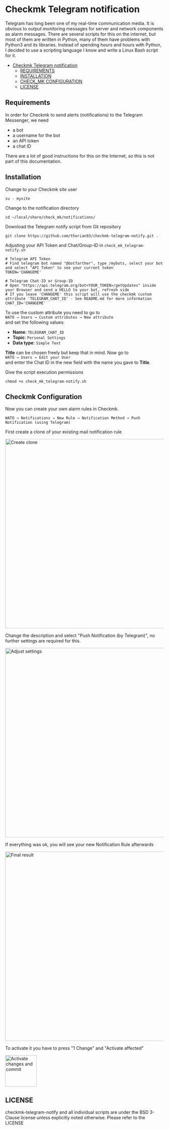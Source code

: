 # Checkmk Telegram notification

Telegram has long been one of my real-time communication media. It is obvious to output monitoring messages for server and network components as alarm messages. There are several scripts for this on the internet, but most of them are written in Python, many of them have problems with Python3 and its libraries. Instead of spending hours and hours with Python, I decided to use a scripting language I know and write a Linux Bash script for it.

<!-- TOC -->

- [Checkmk Telegram notification](#check_mk-telegram-notification)
    - [REQUIREMENTS](#requirements)
    - [INSTALLATION](#installation)
    - [CHECK_MK CONFIGURATION](#check_mk-configuration)
    - [LICENSE](#license)

<!-- /TOC -->

## Requirements

In order for Checkmk to send alerts (notifications) to the Telegram Messenger, we need

* a bot
* a username for the bot
* an API token
* a chat ID

There are a lot of good instructions for this on the Internet, so this is not part of this documentation.

## Installation
Change to your Checkmk site user
    
    su - mysite

Change to the notification directory

    cd ~/local/share/check_mk/notifications/

Download the Telegram notify script from Git repository

    git clone https://github.com/thorian93/checkmk-telegram-notify.git .

Adjusting your API Token and Chat/Group-ID in `check_mk_telegram-notify.sh`

    # Telegram API Token
    # Find telegram bot named "@botfarther", type /mybots, select your bot and select "API Token" to see your current token
    TOKEN='CHANGEME'

    # Telegram Chat-ID or Group-ID
    # Open "https://api.telegram.org/bot<YOUR_TOKEN>/getUpdates" inside your Browser and send a HELLO to your bot, refresh side
    # If you leave 'CHANGEME' this script will use the checkmk custom attribute 'TELEGRAM_CHAT_ID' - See README.md for more information
    CHAT_ID='CHANGEME'

To use the custom attribute you need to go to  
`WATO → Users → Custom attributes → New attribute`  
and set the following values:
- **Name**: `TELEGRAM_CHAT_ID`
- **Topic**: `Personal Settings`
- **Data type**: `Simple Text`

**Title** can be chosen freely but keep that in mind. Now go to   
`WATO → Users → Edit your User`  
and enter the Chat ID in the new field with the name you gave to **Title**.

Give the script execution permissions

    chmod +x check_mk_telegram-notify.sh

## Checkmk Configuration
Now you can create your own alarm rules in Checkmk.

```WATO → Notifications → New Rule → Notification Method → Push Notification (using Telegram)```

First create a clone of your existing mail notification rule

<img src="images/global_notification_rules_create_clone.png" alt="Create clone" width="600"/>

Change the description and select "Push Notification (by Telegram)", no further settings are required for this.

<img src="images/create_new_notification_rule_for_telegram.png" alt="Adjust settings" width="600"/>

If everything was ok, you will see your new Notification Rule afterwards

<img src="images/notification_configuration_change.png" alt="Final result" width="600"/>

To activate it you have to press "1 Change" and "Activate affected"

<img src="images/activate_affected.png" alt="Activate changes and commit" width="100"/>

## LICENSE
checkmk-telegram-notify and all individual scripts are under the BSD 3-Clause license unless explicitly noted otherwise. Please refer to the LICENSE
